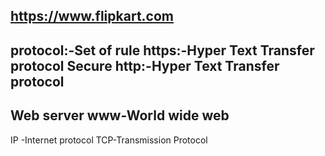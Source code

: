 https://www.flipkart.com
--------------------------------
protocol:-Set of rule
https:-Hyper Text Transfer protocol Secure
http:-Hyper Text Transfer protocol
---------------------------------------
Web server
www-World wide web
---------------------------------------
IP  -Internet protocol
TCP-Transmission Protocol